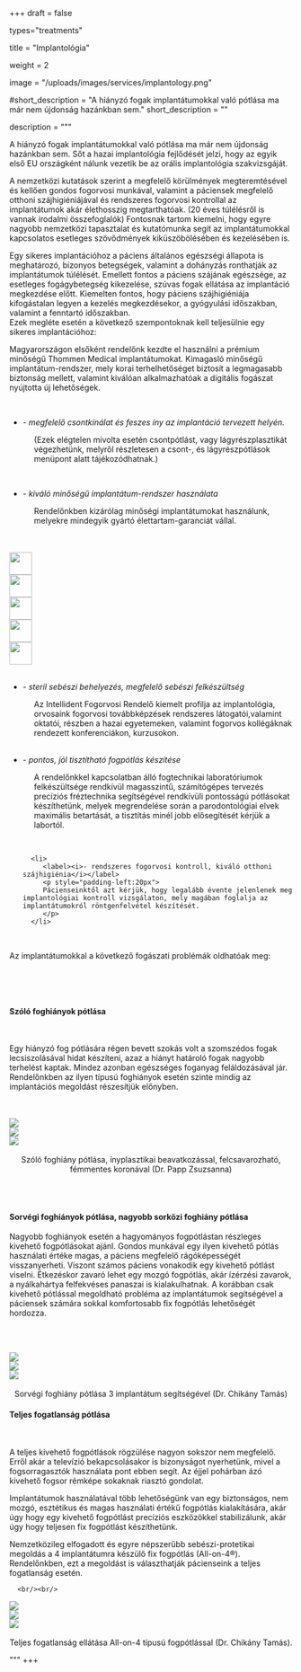 +++
draft = false

types="treatments"

title = "Implantológia"

weight = 2

image = "/uploads/images/services/implantology.png"

#short_description = "A hiányzó fogak implantátumokkal való pótlása ma már nem újdonság hazánkban sem."
short_description = ""

description =  """
   <p>
   A hiányzó fogak implantátumokkal való pótlása ma már nem újdonság hazánkban sem. Sőt a hazai implantológia fejlődését jelzi, hogy az egyik első EU országként nálunk vezetik be az orális implantológia szakvizsgáját. 
   </p>
   
   <p>
   A nemzetközi kutatások szerint a megfelelő körülmények megteremtésével és kellően gondos fogorvosi munkával, valamint a páciensek megfelelő otthoni szájhigiéniájával és  rendszeres fogorvosi kontrollal az implantátumok akár élethosszig megtarthatóak. (20 éves túlélésről is vannak irodalmi összefoglalók) Fontosnak tartom kiemelni, hogy egyre nagyobb nemzetközi tapasztalat és kutatómunka segít az implantátumokkal kapcsolatos esetleges szövődmények kiküszöbölésében és kezelésében is.
   </p>

   <p>
   Egy sikeres implantációhoz a páciens általános egészségi állapota is meghatározó, bizonyos betegségek, valamint a dohányzás ronthatják az implantátumok túlélését. Emellett fontos a páciens szájának egészsége, az esetleges fogágybetegség kikezelése, szúvas fogak ellátása az implantáció megkezdése előtt. Kiemelten fontos, hogy páciens szájhigiéniája kifogástalan legyen a kezelés megkezdésekor, a gyógyulási időszakban, valamint a fenntartó időszakban.
   <br/>
   Ezek megléte esetén a következő szempontoknak kell teljesülnie egy sikeres implantációhoz:
   </p>

   <p>
   Magyarországon elsőként rendelőnk kezdte el használni a prémium minőségű Thommen Medical implantátumokat. Kimagasló minőségű implantátum-rendszer, mely korai terhelhetőséget biztosít a legmagasabb biztonság mellett, valamint kiválóan alkalmazhatóak a digitális fogászat nyújtotta új lehetőségek.
   </p>
​
 <ul>
   <li>
      <label><i>- megfelelő csontkínálat és feszes íny az implantáció tervezett helyén.</i></label>
      <p style="padding-left:20px">
         (Ezek elégtelen mivolta esetén csontpótlást, vagy lágyrészplasztikát végezhetünk, melyről részletesen a csont-, és lágyrészpótlások menüpont alatt tájékozódhatnak.)
      </p>
   </li>

​
   <li>
   <label><i>- kiváló minőségű implantátum-rendszer használata</i></label>
   <p style="padding-left:20px">
         Rendelőnkben kizárólag minőségi implantátumokat használunk, melyekre mindegyik gyártó élettartam-garanciát vállal.
   </p>
   </li>

   </ul>
<br/>
<br/>

<div class="row">
   <div class="col-md-2 col-xs-4">
      <img style="height:40px"  class="centred-img" src="/uploads/images/services/thommen.jpeg"/>
   </div>
   <div class="col-md-2 col-xs-4">
      <img style="height:40px"  class="centred-img" src="/uploads/images/services/staraumann.jpg"/>
   </div>
   <div class="col-md-2 col-xs-4">
      <img style="height:40px" class="centred-img" src="/uploads/images/services/nobel_bio_care.jpg"/>
   </div>
   <div class="col-md-2 col-xs-4">
      <img style="height:40px" class="centred-img" src="/uploads/images/services/megagen.jpeg"/>
   </div>
   <div class="col-md-2 col-xs-4">
      <img style="height:40px" class="centred-img"  src="/uploads/images/services/alpaBio.jpg"/>
   </div>
</div>      
<br/>

<p>
   <ul>
      <li>
         <label><i>- steril sebészi behelyezés, megfelelő sebészi felkészültség</i></label>
         <p style="padding-left:20px">
         Az Intellident Fogorvosi Rendelő kiemelt profilja az implantológia, orvosaink fogorvosi továbbképzések rendszeres látogatói,valamint oktatói, részben a hazai egyetemeken, valamint fogorvos kollégáknak rendezett konferenciákon, kurzusokon.
         <p>
      </li>
   ​
      <li>
         <label><i>- pontos, jól tisztítható fogpótlás készítése</i></label>
            <p style="padding-left:20px">
                  A rendelőnkkel kapcsolatban álló fogtechnikai laboratóriumok felkészültsége rendkívül magasszintű, számítógépes tervezés            precíziós fréztechnika segítségével rendkívüli pontosságú pótlásokat készíthetünk, melyek megrendelése során a parodontológiai elvek maximális betartását, a tisztítás minél jobb elősegítését kérjük a labortól.
            <p>
      ​ </li>
      
      <li>
         <label><i>- rendszeres fogorvosi kontroll, kiváló otthoni szájhigiénia</i></label>
         <p style="padding-left:20px">
         Pácienseinktől azt kérjük, hogy legalább évente jelenlenek meg implantológiai kontroll vizsgálaton, mely magában foglalja az implantátumokról röntgenfelvétel készítését.
         </p>
      ​</li>

   ​</ul>

   Az implantátumokkal a következő fogászati problémák oldhatóak meg:
</p>
​

​
<p>
   <h4><strong>Szóló foghiányok pótlása</strong></h4>

​

   Egy hiányzó fog pótlására régen bevett szokás volt a szomszédos fogak lecsiszolásával hidat készíteni, azaz a hiányt határoló fogak nagyobb terhelést kaptak. Mindez azonban egészséges foganyag feláldozásával jár. Rendelőnkben az ilyen típusú foghiányok esetén szinte mindig az implantációs megoldást részesítjük előnyben.

   <br/>
   <br/>

   <div class="row">
      <div class="col-xs-4">
         <img  class="centred-img" src="/uploads/images/services/kepernyofoto.jpg"/>
      </div>
      <div class="col-xs-4">
         <img class="centred-img"  src="/uploads/images/services/kepernyofoto2.jpg"/>
      </div>
      <div class="col-xs-4">
         <img class="centred-img" src="/uploads/images/services/kepernyofoto3.jpg"/>
      </div>
      
   </div>      
   <br/>
   <center>Szóló foghiány pótlása, ínyplasztikai beavatkozással, felcsavarozható, fémmentes koronával (Dr. Papp Zsuzsanna)</center>
</p>

<br/>
<br/>

<p>

   <h4><strong>Sorvégi foghiányok pótlása, nagyobb sorközi foghiány pótlása</strong></h4>

   <p>Nagyobb foghiányok esetén a hagyományos fogpótlástan részleges kivehető fogpótlásokat ajánl. Gondos munkával egy ilyen kivehető pótlás használati értéke magas, a páciens megfelelő rágóképességét visszanyerheti. Viszont számos páciens vonakodik egy kivehető pótlást viselni. Étkezéskor zavaró lehet egy mozgó fogpótlás, akár ízérzési zavarok, a nyálkahártya felfekvéses panaszai is kialakulhatnak. A korábban csak kivehető pótlással megoldható probléma az implantátumok segítségével a páciensek számára sokkal komfortosabb fix fogpótlás lehetőségét hordozza.</p>

   <br/><br/>

   <div class="row">
      <div class="col-xs-4">
         <img class="centred-img" src="/uploads/images/services/DSC_0097.jpg"/>
      </div>
      <div class="col-xs-4">
         <img class="centred-img"  src="/uploads/images/services/Image000-2_JPG.jpg"/>
      </div>
      <div class="col-xs-4">
         <img  class="centred-img" src="/uploads/images/services/DSC_0050.jpg"/>
      </div>
   </div>      
   <br/>

   <center>Sorvégi foghiány pótlása 3 implantátum segítségével (Dr. Chikány Tamás)</center>

</p>

<p>
   <h4><strong>Teljes fogatlanság pótlása</strong></h4>


​

   <p>A teljes kivehető fogpótlások rögzülése nagyon sokszor nem megfelelő. Erről akár a televízió bekapcsolásakor is bizonyságot nyerhetünk, mivel a fogsorragasztók használata pont ebben segít. Az éjjel pohárban ázó kivehető fogsor rémképe sokaknak riasztó gondolat.</p>

   <p>Implantátumok használatával több lehetőségünk van egy biztonságos, nem mozgó, esztétikus és magas használati értékű fogpótlás kialakítására, akár úgy hogy egy kivehető fogpótlást precíziós eszközökkel stabilizálunk, akár úgy hogy teljesen fix fogpótlást készíthetünk.</p>

   <p>Nemzetközileg elfogadott és egyre népszerűbb sebészi-protetikai megoldás a 4 implantátumra készülő fix fogpótlás (All-on-4®). Rendelőnkben, ezt a megoldást is választhatják pácienseink a teljes fogatlanság esetén.</p>

      <br/><br/>

   <div class="row">
      <div class="col-xs-4">
         <img class="centred-img" src="/uploads/images/services/fb6.jpg"/>
      </div>
      <div class="col-xs-4">
         <img class="centred-img"  src="/uploads/images/services/fb15.jpg"/>
      </div>
      <div class="col-xs-4">
         <img  class="centred-img" src="/uploads/images/services/fb20.jpg"/>
      </div>
   </div>      
   <br/>

   <center>Teljes fogatlanság ellátása All-on-4 típusú fogpótlással (Dr. Chikány Tamás).</center>
</p>


​"""
+++
